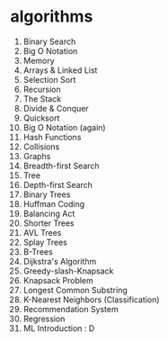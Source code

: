 # algorithms
1. Binary Search
2. Big O Notation
3. Memory
4. Arrays & Linked List
5. Selection Sort
6. Recursion
7. The Stack
8. Divide & Conquer
9. Quicksort
10. Big O Notation (again)
11. Hash Functions
12. Collisions
13. Graphs
14. Breadth-first Search
15. Tree
16. Depth-first Search
17. Binary Trees
18. Huffman Coding
19. Balancing Act
20. Shorter Trees
21. AVL Trees
22. Splay Trees
23. B-Trees
24. Dijkstra's Algorithm
25. Greedy-slash-Knapsack
26. Knapsack Problem
27. Longest Common Substring
28. K-Nearest Neighbors (Classification)
29. Recommendation System
30. Regression
31. ML Introduction : D
